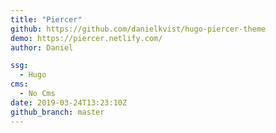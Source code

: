 ```yaml
---
title: "Piercer"
github: https://github.com/danielkvist/hugo-piercer-theme
demo: https://piercer.netlify.com/
author: Daniel

ssg:
  - Hugo
cms:
  - No Cms
date: 2019-03-24T13:23:10Z
github_branch: master
---
```

